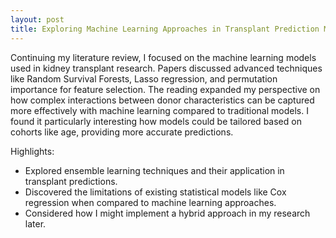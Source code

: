 ```yaml
---
layout: post
title: Exploring Machine Learning Approaches in Transplant Prediction Models
---
```


Continuing my literature review, I focused on the machine learning models used in kidney transplant research. Papers discussed advanced techniques like Random Survival Forests, Lasso regression, and permutation importance for feature selection. The reading expanded my perspective on how complex interactions between donor characteristics can be captured more effectively with machine learning compared to traditional models. I found it particularly interesting how models could be tailored based on cohorts like age, providing more accurate predictions.

Highlights:
- Explored ensemble learning techniques and their application in transplant predictions.
- Discovered the limitations of existing statistical models like Cox regression when compared to machine learning approaches.
- Considered how I might implement a hybrid approach in my research later.

